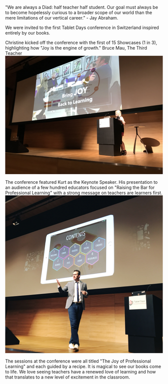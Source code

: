"We are always a Diad: half teacher half student. Our goal must always be to become hopelessly curious to a broader scope of our world than the mere limitations of our vertical career.” - Jay Abraham.

We were invited to the first Tablet Days conference in Switzerland inspired entirely by our books. 

Christine kicked off the conference with the first of 15 Showcases (1 in 3), highlighting how "Joy is the engine of growth." Bruce Mau, The Third Teacher
<img src="/img/Christine2 1in3.JPG" alt="Christine Klynen">
        
The conference featured Kurt as the Keynote Speaker. His presentation to an audience of a few hundred educators focused on "Raising the Bar for Professional Learning" with a strong message on teachers are learners first.
<img src="/img/KurtKlynenTD1.JPG" alt="Kurt Klynen">  

The sessions at the conference were all titled "The Joy of Professional Learning" and each guided by a recipe.
It is magical to see our books come to life. We love seeing teachers have a renewed love of learning and how that translates to a new level of excitement in the classroom. 
